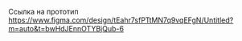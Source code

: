 Ссылка на прототип https://www.figma.com/design/tEahr7sfPTtMN7q9vqEFgN/Untitled?m=auto&t=bwHdJEnnOTYBjQub-6
